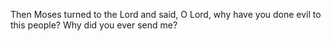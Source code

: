 Then Moses turned to the Lord and said, O Lord, why have you done evil to this people? Why did you ever send me?

